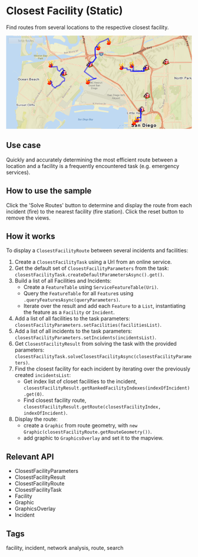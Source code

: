 <h1>Closest Facility (Static)</h1>

<p>Find routes from several locations to the respective closest facility.</p>

<p><img src="ClosestFacilityStatic.png"/></p>

<h2>Use case</h2>

<p>Quickly and accurately determining the most efficient route between a location and a facility is a frequently encountered task (e.g. emergency services).</p>

<h2>How to use the sample</h2>

<p>Click the 'Solve Routes' button to determine and display the route from each incident (fire) to the nearest facility (fire station). Click the reset button to remove the views.</p>

<h2>How it works</h2>

<p>To display a <code>ClosestFacilityRoute</code> between several incidents and facilities:</p>

<ol>
  <li>Create a <code>ClosestFacilityTask</code> using a Url from an online service.</li>
  <li>Get the default set of <code>ClosestFacilityParameters</code> from the task: <code>closestFacilityTask.createDefaultParametersAsync().get()</code>.</li>
  <li>Build a list of all Facilities and Incidents:
    <ul>
      <li>Create a <code>FeatureTable</code> using <code>ServiceFeatureTable(Uri)</code>.</li>
      <li>Query the <code>FeatureTable</code> for all <code>Feature</code>s using <code>.queryFeaturesAsync(queryParameters)</code>.</li>
      <li>Iterate over the result and add each <code>Feature</code> to a <code>List</code>, instantiating the feature as a <code>Facility</code> or <code>Incident</code>.</li>
    </ul>
  </li>
  <li>Add a list of all facilities to the task parameters: <code>closestFacilityParameters.setFacilities(facilitiesList)</code>.</li>
  <li>Add a list of all incidents to the task parameters: <code>closestFacilityParameters.setIncidents(incidentsList)</code>.</li>
  <li>Get <code>ClosestFacilityResult</code> from solving the task with the provided parameters: <code>closestFacilityTask.solveClosestFacilityAsync(closestFacilityParameters)</code>.</li>
  <li>Find the closest facility for each incident by iterating over the previously created <code>incidentsList</code>:
    <ul>
      <li>Get index list of closet facilities to the incident, <code>closestFacilityResult.getRankedFacilityIndexes(indexOfIncident).get(0)</code>.</li>
      <li>Find closest facility route, <code>closestFacilityResult.getRoute(closestFacilityIndex, indexOfIncident)</code>.</li>
    </ul>
  </li> 
  <li>Display the route:
    <ul>
      <li>create a <code>Graphic</code> from route geometry, with <code>new Graphic(closestFacilityRoute.getRouteGeometry())</code>.</li>
      <li>add graphic to <code>GraphicsOverlay</code> and set it to the mapview.</li>
    </ul>
  </li>
</ol>

<h2>Relevant API</h2>

<ul>
  <li>ClosestFacilityParameters</li>
  <li>ClosestFacilityResult</li>
  <li>ClosestFacilityRoute</li>
  <li>ClosestFacilityTask</li>
  <li>Facility</li>
  <li>Graphic</li>
  <li>GraphicsOverlay</li>
  <li>Incident</li>
</ul>

<h2>Tags</h2>

<p>facility, incident, network analysis, route, search</p>
